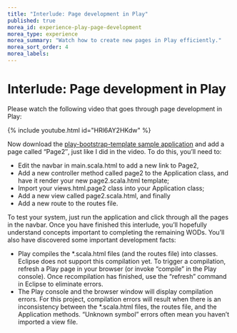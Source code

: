 ```yaml
---
title: "Interlude: Page development in Play"
published: true
morea_id: experience-play-page-development
morea_type: experience
morea_summary: "Watch how to create new pages in Play efficiently."
morea_sort_order: 4
morea_labels:
---
```


# Interlude: Page development in Play

Please watch the following video that goes through page development in Play:

{% include youtube.html id="HRl6AY2HKdw" %}

Now download the [play-bootstrap-template sample application](https://github.com/ics-software-engineering/play-bootstrap-template) and add a page called “Page2″, just like I did in the video.  To do this, you’ll need to:

  * Edit the navbar in main.scala.html to add a new link to Page2,
  * Add a new controller method called page2 to the Application class, and have it render your new page2.scala.html template;
  * Import your views.html.page2 class into your Application class;
  * Add a new view called page2.scala.html, and finally
  * Add a new route to the routes file.

To test your system, just run the application and click through all the pages in the navbar. Once you have finished this interlude, you’ll hopefully understand concepts important to completing the remaining WODs.  You’ll also have discovered some important development facts:

  * Play compiles the *.scala.html files (and the routes file) into classes.  Eclipse does not support this compilation yet.  To trigger a compilation, refresh a Play page in your browser (or invoke “compile” in the Play console).  Once recompilation has finished, use the “refresh” command in Eclipse to eliminate errors.
  * The Play console and the browser window will display compilation errors.   For this project, compilation errors will result when there is an inconsistency between the *.scala.html files, the routes file, and the Application methods.  “Unknown symbol” errors often mean you haven’t imported a view file.






